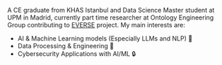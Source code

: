 A CE graduate from KHAS Istanbul and Data Science Master student at UPM in Madrid, currently part time researcher at Ontology Engineering Group contributing to [EVERSE](https://everse.software/) project.
My main interests are:
- AI & Machine Learning models (Especially LLMs and NLP) 🤖
- Data Processing & Engineering 💾
- Cybersecurity Applications with AI/ML 🔒

<!--
**Anas-Elhounsri/Anas-Elhounsri** is a ✨ _special_ ✨ repository because its `README.md` (this file) appears on your GitHub profile.

Here are some ideas to get you started:

- 🔭 I’m currently working on ...
- 🌱 I’m currently learning ...
- 👯 I’m looking to collaborate on ...
- 🤔 I’m looking for help with ...
- 💬 Ask me about ...
- 📫 How to reach me: ...
- 😄 Pronouns: ...
- ⚡ Fun fact: ...
-->
